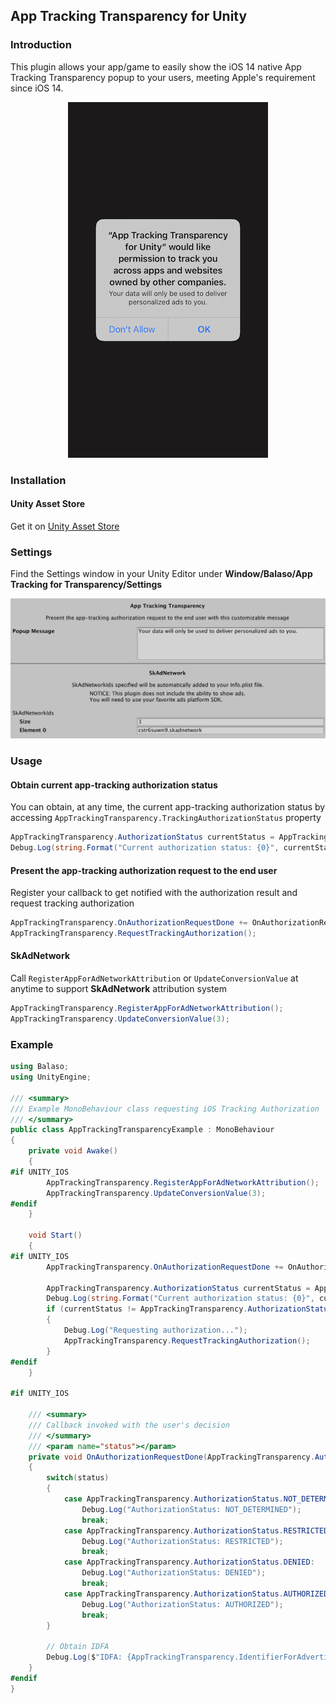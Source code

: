 ## App Tracking Transparency for Unity

### Introduction

This plugin allows your app/game to easily show the iOS 14 native App Tracking Transparency popup to your users, meeting Apple's requirement since iOS 14.

<p align="center">
<img src="https://github.com/Balaso-Software/app-tracking-transparency-for-unity/raw/master/img/screenshot.png" alt="drawing" width="320"/>
</p>

### Installation
#### Unity Asset Store
Get it on [Unity Asset Store](https://assetstore.unity.com/packages/slug/174256)

### Settings

Find the Settings window in your Unity Editor under **Window/Balaso/App Tracking for Transparency/Settings**

<p align="center">
<img src="https://github.com/Balaso-Software/app-tracking-transparency-for-unity/raw/master/img/settings.png" alt="drawing" width="640"/>
</p>

### Usage
#### Obtain current app-tracking authorization status

You can obtain, at any time, the current app-tracking authorization status by accessing `AppTrackingTransparency.TrackingAuthorizationStatus` property

```csharp
AppTrackingTransparency.AuthorizationStatus currentStatus = AppTrackingTransparency.TrackingAuthorizationStatus;
Debug.Log(string.Format("Current authorization status: {0}", currentStatus.ToString()));

```

#### Present the app-tracking authorization request to the end user

Register your callback to get notified with the authorization result and request tracking authorization

```csharp
AppTrackingTransparency.OnAuthorizationRequestDone += OnAuthorizationRequestDone;
AppTrackingTransparency.RequestTrackingAuthorization();
```

#### SkAdNetwork

Call `RegisterAppForAdNetworkAttribution` or `UpdateConversionValue` at anytime to support **SkAdNetwork** attribution system

```csharp
AppTrackingTransparency.RegisterAppForAdNetworkAttribution();
AppTrackingTransparency.UpdateConversionValue(3);

```
### Example

```csharp
using Balaso;
using UnityEngine;

/// <summary>
/// Example MonoBehaviour class requesting iOS Tracking Authorization
/// </summary>
public class AppTrackingTransparencyExample : MonoBehaviour
{
    private void Awake()
    {
#if UNITY_IOS
        AppTrackingTransparency.RegisterAppForAdNetworkAttribution();
        AppTrackingTransparency.UpdateConversionValue(3);
#endif
    }

    void Start()
    {
#if UNITY_IOS
        AppTrackingTransparency.OnAuthorizationRequestDone += OnAuthorizationRequestDone;

        AppTrackingTransparency.AuthorizationStatus currentStatus = AppTrackingTransparency.TrackingAuthorizationStatus;
        Debug.Log(string.Format("Current authorization status: {0}", currentStatus.ToString()));
        if (currentStatus != AppTrackingTransparency.AuthorizationStatus.AUTHORIZED)
        {
            Debug.Log("Requesting authorization...");
            AppTrackingTransparency.RequestTrackingAuthorization();
        }
#endif
    }

#if UNITY_IOS

    /// <summary>
    /// Callback invoked with the user's decision
    /// </summary>
    /// <param name="status"></param>
    private void OnAuthorizationRequestDone(AppTrackingTransparency.AuthorizationStatus status)
    {
        switch(status)
        {
            case AppTrackingTransparency.AuthorizationStatus.NOT_DETERMINED:
                Debug.Log("AuthorizationStatus: NOT_DETERMINED");
                break;
            case AppTrackingTransparency.AuthorizationStatus.RESTRICTED:
                Debug.Log("AuthorizationStatus: RESTRICTED");
                break;
            case AppTrackingTransparency.AuthorizationStatus.DENIED:
                Debug.Log("AuthorizationStatus: DENIED");
                break;
            case AppTrackingTransparency.AuthorizationStatus.AUTHORIZED:
                Debug.Log("AuthorizationStatus: AUTHORIZED");
                break;
        }

        // Obtain IDFA
        Debug.Log($"IDFA: {AppTrackingTransparency.IdentifierForAdvertising()}");
    }
#endif
}   

```
